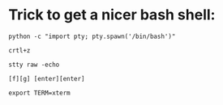 # Trick to get a nicer bash shell:
```
python -c "import pty; pty.spawn('/bin/bash')"

crtl+z

stty raw -echo

[f][g] [enter][enter]

export TERM=xterm
```